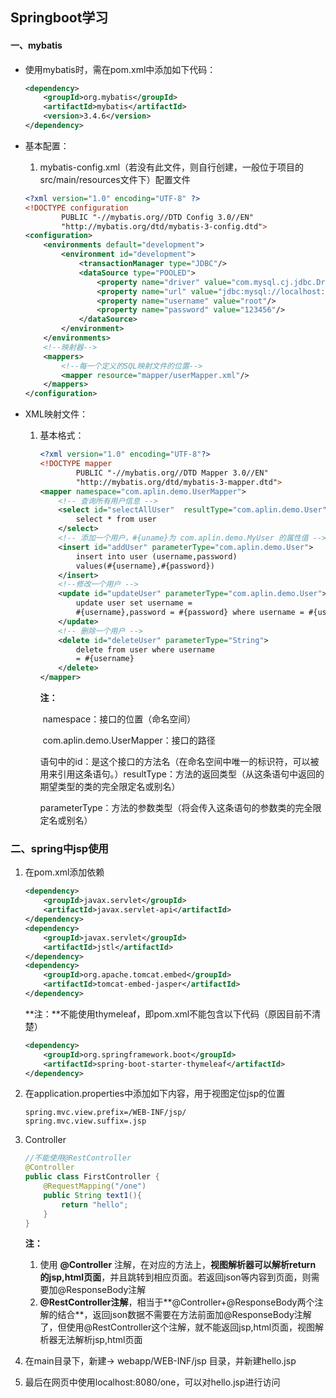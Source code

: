 ## Springboot学习

#### 一、mybatis

* 使用mybatis时，需在pom.xml中添加如下代码：

  ~~~xml
  <dependency>
      <groupId>org.mybatis</groupId>
      <artifactId>mybatis</artifactId>
      <version>3.4.6</version>
  </dependency>
  ~~~

  

* 基本配置：

  1. mybatis-config.xml（若没有此文件，则自行创建，一般位于项目的src/main/resources文件下）配置文件

  ~~~xml
  <?xml version="1.0" encoding="UTF-8" ?>
  <!DOCTYPE configuration
          PUBLIC "-//mybatis.org//DTD Config 3.0//EN"
          "http://mybatis.org/dtd/mybatis-3-config.dtd">
  <configuration>
      <environments default="development">
          <environment id="development">
              <transactionManager type="JDBC"/>
              <dataSource type="POOLED">
                  <property name="driver" value="com.mysql.cj.jdbc.Driver"/>
                  <property name="url" value="jdbc:mysql://localhost:3306/studentadmin"/>
                  <property name="username" value="root"/>
                  <property name="password" value="123456"/>
              </dataSource>
          </environment>
      </environments>
      <!--映射器-->
      <mappers>
          <!--每一个定义的SQL映射文件的位置-->
          <mapper resource="mapper/userMapper.xml"/>
      </mappers>
  </configuration>
  ~~~

* XML映射文件：

  1. 基本格式：

     ~~~xml
     <?xml version="1.0" encoding="UTF-8"?>
     <!DOCTYPE mapper
             PUBLIC "-//mybatis.org//DTD Mapper 3.0//EN"
             "http://mybatis.org/dtd/mybatis-3-mapper.dtd">
     <mapper namespace="com.aplin.demo.UserMapper">
         <!-- 查询所有用户信息 -->
         <select id="selectAllUser"  resultType="com.aplin.demo.User">
             select * from user
         </select>
         <!-- 添加一个用户，#{uname}为 com.aplin.demo.MyUser 的属性值 -->
         <insert id="addUser" parameterType="com.aplin.demo.User">
             insert into user (username,password)
             values(#{username},#{password})
         </insert>
         <!--修改一个用户 -->
         <update id="updateUser" parameterType="com.aplin.demo.User">
             update user set username =
             #{username},password = #{password} where username = #{username}
         </update>
         <!-- 删除一个用户 -->
         <delete id="deleteUser" parameterType="String">
             delete from user where username
             = #{username}
         </delete>
     </mapper>
     ~~~

     **注：**

     ​	namespace：接口的位置（命名空间）

     ​	com.aplin.demo.UserMapper：接口的路径

     ​	语句中的id：是这个接口的方法名（在命名空间中唯一的标识符，可以被用来引用这条语句。）
     ​	resultType：方法的返回类型（从这条语句中返回的期望类型的类的完全限定名或别名）

     ​	parameterType：方法的参数类型（将会传入这条语句的参数类的完全限定名或别名）

### 二、spring中jsp使用

 1. 在pom.xml添加依赖

    ~~~xml
    <dependency>
        <groupId>javax.servlet</groupId>
        <artifactId>javax.servlet-api</artifactId>
    </dependency>
    <dependency>
        <groupId>javax.servlet</groupId>
        <artifactId>jstl</artifactId>
    </dependency>
    <dependency>
        <groupId>org.apache.tomcat.embed</groupId>
        <artifactId>tomcat-embed-jasper</artifactId>
    </dependency>
    ~~~

    **注：**不能使用thymeleaf，即pom.xml不能包含以下代码（原因目前不清楚）

    ~~~xml
    <dependency>
        <groupId>org.springframework.boot</groupId>
        <artifactId>spring-boot-starter-thymeleaf</artifactId>
    </dependency>
    ~~~

 2. 在application.properties中添加如下内容，用于视图定位jsp的位置

    ~~~
    spring.mvc.view.prefix=/WEB-INF/jsp/
    spring.mvc.view.suffix=.jsp
    ~~~

3. Controller

   ~~~java
   //不能使用@RestController
   @Controller
   public class FirstController {
       @RequestMapping("/one")
       public String text1(){
           return "hello";
       }
   }
   ~~~

   **注：**

   1. 使用 **@Controller** 注解，在对应的方法上，**视图解析器可以解析return 的jsp,html页面**，并且跳转到相应页面。若返回json等内容到页面，则需要加@ResponseBody注解
   1. **@RestController注解**，相当于**@Controller+@ResponseBody两个注解的结合**，返回json数据不需要在方法前面加@ResponseBody注解了，但使用@RestController这个注解，就不能返回jsp,html页面，视图解析器无法解析jsp,html页面

3. 在main目录下，新建-> webapp/WEB-INF/jsp 目录，并新建hello.jsp

5. 最后在网页中使用localhost:8080/one，可以对hello.jsp进行访问

   

